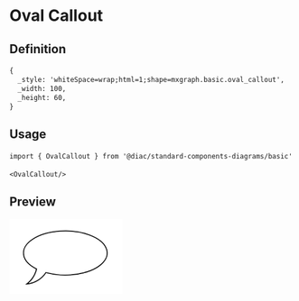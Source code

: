 # Oval Callout

## Definition

```
{
  _style: 'whiteSpace=wrap;html=1;shape=mxgraph.basic.oval_callout',
  _width: 100,
  _height: 60,
}
```

## Usage

```
import { OvalCallout } from '@diac/standard-components-diagrams/basic'

<OvalCallout/>
```

## Preview

<img src="./oval-callout.png" width="200"/>

